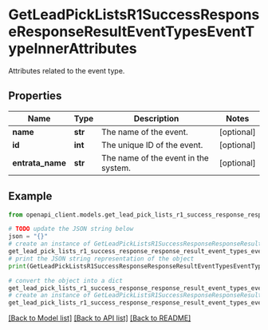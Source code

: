 # GetLeadPickListsR1SuccessResponseResponseResultEventTypesEventTypeInnerAttributes

Attributes related to the event type.

## Properties

Name | Type | Description | Notes
------------ | ------------- | ------------- | -------------
**name** | **str** | The name of the event. | [optional] 
**id** | **int** | The unique ID of the event. | [optional] 
**entrata_name** | **str** | The name of the event in the system. | [optional] 

## Example

```python
from openapi_client.models.get_lead_pick_lists_r1_success_response_response_result_event_types_event_type_inner_attributes import GetLeadPickListsR1SuccessResponseResponseResultEventTypesEventTypeInnerAttributes

# TODO update the JSON string below
json = "{}"
# create an instance of GetLeadPickListsR1SuccessResponseResponseResultEventTypesEventTypeInnerAttributes from a JSON string
get_lead_pick_lists_r1_success_response_response_result_event_types_event_type_inner_attributes_instance = GetLeadPickListsR1SuccessResponseResponseResultEventTypesEventTypeInnerAttributes.from_json(json)
# print the JSON string representation of the object
print(GetLeadPickListsR1SuccessResponseResponseResultEventTypesEventTypeInnerAttributes.to_json())

# convert the object into a dict
get_lead_pick_lists_r1_success_response_response_result_event_types_event_type_inner_attributes_dict = get_lead_pick_lists_r1_success_response_response_result_event_types_event_type_inner_attributes_instance.to_dict()
# create an instance of GetLeadPickListsR1SuccessResponseResponseResultEventTypesEventTypeInnerAttributes from a dict
get_lead_pick_lists_r1_success_response_response_result_event_types_event_type_inner_attributes_from_dict = GetLeadPickListsR1SuccessResponseResponseResultEventTypesEventTypeInnerAttributes.from_dict(get_lead_pick_lists_r1_success_response_response_result_event_types_event_type_inner_attributes_dict)
```
[[Back to Model list]](../README.md#documentation-for-models) [[Back to API list]](../README.md#documentation-for-api-endpoints) [[Back to README]](../README.md)


